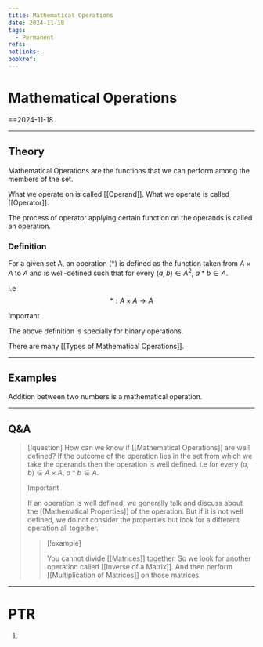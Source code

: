 ```yaml
---
title: Mathematical Operations
date: 2024-11-18
tags:
  - Permanent
refs: 
netlinks: 
bookref:
---
```

# Mathematical Operations
==2024-11-18

---
## Theory
Mathematical Operations are the functions that we can perform among the members of the set.

What we operate on is called [[Operand]].
What we operate is called [[Operator]].

The process of operator applying certain function on the operands is called an operation.

### Definition
For a given set A, an operation (\*) is defined as the function taken from $A\times A$ to $A$ and is well-defined such that for every $(a,b) \in A^2$, $a*b\in A$.

i.e
$$*: A\times A\to A$$

> [!important]
> The above definition is specially for binary operations.

There are many [[Types of Mathematical Operations]].

---
## Examples
Addition between two numbers is a mathematical operation.

---
## Q&A

> [!question] How can we know if [[Mathematical Operations]] are well defined?
> If the outcome of the operation lies in the set from which we take the operands then the operation is well defined.
> i.e for every $(a,b)\in A\times A$, $a*b\in A$. 
>> [!important] 
>>>
>> If an operation is well defined, we generally talk and discuss
>> about the [[Mathematical Properties]] of the operation.
>> But if it is not well defined, we do not consider the properties
>> but look for a different operation all together.
>>> [!example] 
>>>
>>> You cannot divide [[Matrices]] together. So we look for another operation called [[Inverse of a Matrix]]. And then perform [[Multiplication of Matrices]] on those matrices.

---
# PTR

1. 